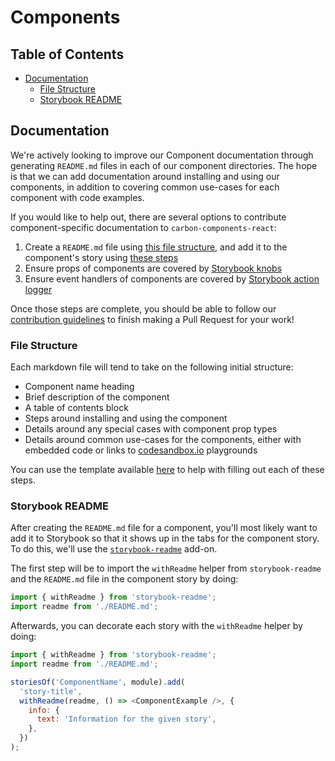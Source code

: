 # Components

<!-- prettier-ignore-start -->

<!-- START doctoc generated TOC please keep comment here to allow auto update -->

<!-- DON'T EDIT THIS SECTION, INSTEAD RE-RUN doctoc TO UPDATE -->

## Table of Contents

* [Documentation](#documentation)
  * [File Structure](#file-structure)
  * [Storybook README](#storybook-readme)

<!-- END doctoc generated TOC please keep comment here to allow auto update -->

<!-- prettier-ignore-end -->

## Documentation

We're actively looking to improve our Component documentation through generating
`README.md` files in each of our component directories. The hope is that we can
add documentation around installing and using our components, in addition to
covering common use-cases for each component with code examples.

If you would like to help out, there are several options to contribute
component-specific documentation to `carbon-components-react`:

1. Create a `README.md` file using [this file structure](#file-structure), and
   add it to the component's story using [these steps](#storybook-readme)
2. Ensure props of components are covered by
   [Storybook knobs](https://github.com/storybooks/storybook/tree/master/addons/knobs)
3. Ensure event handlers of components are covered by
   [Storybook action logger](https://github.com/storybooks/storybook/tree/master/addons/actions)

Once those steps are complete, you should be able to follow our
[contribution guidelines](/.github/CONTRIBUTING.md) to finish making a Pull
Request for your work!

### File Structure

Each markdown file will tend to take on the following initial structure:

- Component name heading
- Brief description of the component
- A table of contents block
- Steps around installing and using the component
- Details around any special cases with component prop types
- Details around common use-cases for the components, either with embedded code
  or links to [codesandbox.io](http://codesandbox.io) playgrounds

You can use the template available [here](/docs/component-template.md) to help
with filling out each of these steps.

### Storybook README

After creating the `README.md` file for a component, you'll most likely want to
add it to Storybook so that it shows up in the tabs for the component story. To
do this, we'll use the
[`storybook-readme`](https://github.com/tuchk4/storybook-readme) add-on.

The first step will be to import the `withReadme` helper from `storybook-readme`
and the `README.md` file in the component story by doing:

```js
import { withReadme } from 'storybook-readme';
import readme from './README.md';
```

Afterwards, you can decorate each story with the `withReadme` helper by doing:

```js
import { withReadme } from 'storybook-readme';
import readme from './README.md';

storiesOf('ComponentName', module).add(
  'story-title',
  withReadme(readme, () => <ComponentExample />, {
    info: {
      text: 'Information for the given story',
    },
  })
);
```
